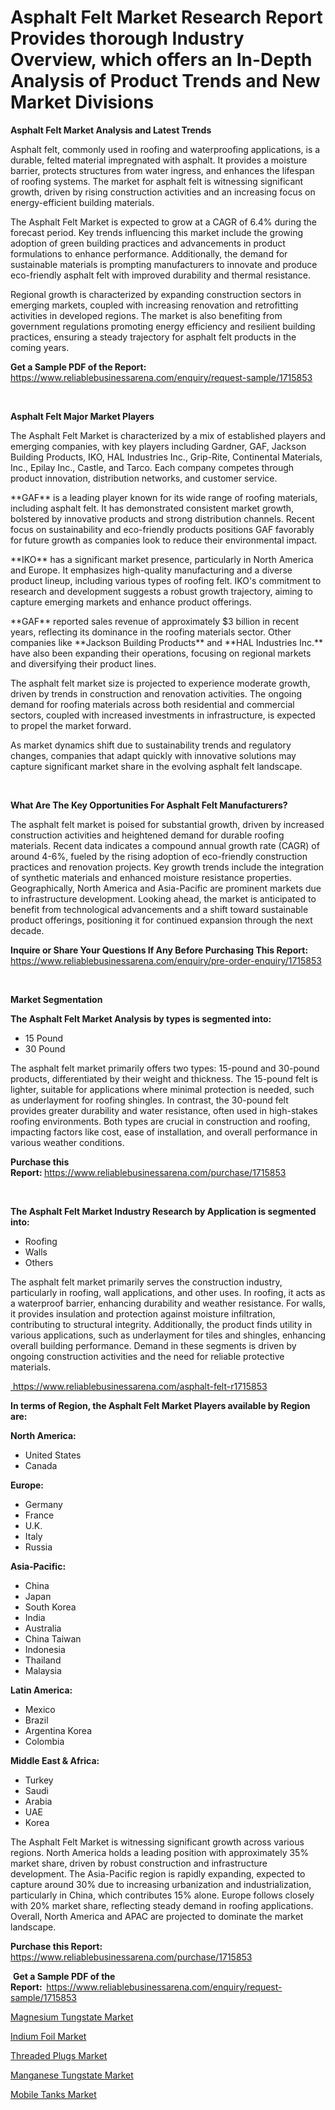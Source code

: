 <p><h1>Asphalt Felt Market Research Report Provides thorough Industry Overview, which offers an In-Depth Analysis of Product Trends and New Market Divisions</h1></p><p><strong>Asphalt Felt Market Analysis and Latest Trends</strong></p>
<p><p>Asphalt felt, commonly used in roofing and waterproofing applications, is a durable, felted material impregnated with asphalt. It provides a moisture barrier, protects structures from water ingress, and enhances the lifespan of roofing systems. The market for asphalt felt is witnessing significant growth, driven by rising construction activities and an increasing focus on energy-efficient building materials.</p><p>The Asphalt Felt Market is expected to grow at a CAGR of 6.4% during the forecast period. Key trends influencing this market include the growing adoption of green building practices and advancements in product formulations to enhance performance. Additionally, the demand for sustainable materials is prompting manufacturers to innovate and produce eco-friendly asphalt felt with improved durability and thermal resistance. </p><p>Regional growth is characterized by expanding construction sectors in emerging markets, coupled with increasing renovation and retrofitting activities in developed regions. The market is also benefiting from government regulations promoting energy efficiency and resilient building practices, ensuring a steady trajectory for asphalt felt products in the coming years.</p></p>
<p><strong>Get a Sample PDF of the Report:&nbsp;</strong> <a href="https://www.reliablebusinessarena.com/enquiry/request-sample/1715853?utm_campaign=1566&utm_medium=2&utm_source=Github&utm_content=ia&utm_term=23102024&utm_id=asphalt-felt">https://www.reliablebusinessarena.com/enquiry/request-sample/1715853</a></p>
<p>&nbsp;</p>
<p><strong>Asphalt Felt Major Market Players</strong></p>
<p><p>The Asphalt Felt Market is characterized by a mix of established players and emerging companies, with key players including Gardner, GAF, Jackson Building Products, IKO, HAL Industries Inc., Grip-Rite, Continental Materials, Inc., Epilay Inc., Castle, and Tarco. Each company competes through product innovation, distribution networks, and customer service.</p><p>**GAF** is a leading player known for its wide range of roofing materials, including asphalt felt. It has demonstrated consistent market growth, bolstered by innovative products and strong distribution channels. Recent focus on sustainability and eco-friendly products positions GAF favorably for future growth as companies look to reduce their environmental impact.</p><p>**IKO** has a significant market presence, particularly in North America and Europe. It emphasizes high-quality manufacturing and a diverse product lineup, including various types of roofing felt. IKO's commitment to research and development suggests a robust growth trajectory, aiming to capture emerging markets and enhance product offerings.</p><p>**GAF** reported sales revenue of approximately $3 billion in recent years, reflecting its dominance in the roofing materials sector. Other companies like **Jackson Building Products** and **HAL Industries Inc.** have also been expanding their operations, focusing on regional markets and diversifying their product lines. </p><p>The asphalt felt market size is projected to experience moderate growth, driven by trends in construction and renovation activities. The ongoing demand for roofing materials across both residential and commercial sectors, coupled with increased investments in infrastructure, is expected to propel the market forward.</p><p>As market dynamics shift due to sustainability trends and regulatory changes, companies that adapt quickly with innovative solutions may capture significant market share in the evolving asphalt felt landscape.</p></p>
<p>&nbsp;</p>
<p><strong>What Are The Key Opportunities For Asphalt Felt Manufacturers?</strong></p>
<p><p>The asphalt felt market is poised for substantial growth, driven by increased construction activities and heightened demand for durable roofing materials. Recent data indicates a compound annual growth rate (CAGR) of around 4-6%, fueled by the rising adoption of eco-friendly construction practices and renovation projects. Key growth trends include the integration of synthetic materials and enhanced moisture resistance properties. Geographically, North America and Asia-Pacific are prominent markets due to infrastructure development. Looking ahead, the market is anticipated to benefit from technological advancements and a shift toward sustainable product offerings, positioning it for continued expansion through the next decade.</p></p>
<p><strong>Inquire or Share Your Questions If Any Before Purchasing This Report:</strong> <a href="https://www.reliablebusinessarena.com/enquiry/pre-order-enquiry/1715853?utm_campaign=1566&utm_medium=2&utm_source=Github&utm_content=ia&utm_term=23102024&utm_id=asphalt-felt">https://www.reliablebusinessarena.com/enquiry/pre-order-enquiry/1715853</a></p>
<p>&nbsp;</p>
<p><strong>Market Segmentation</strong></p>
<p><strong>The Asphalt Felt Market Analysis by types is segmented into:</strong></p>
<p><ul><li>15 Pound</li><li>30 Pound</li></ul></p>
<p><p>The asphalt felt market primarily offers two types: 15-pound and 30-pound products, differentiated by their weight and thickness. The 15-pound felt is lighter, suitable for applications where minimal protection is needed, such as underlayment for roofing shingles. In contrast, the 30-pound felt provides greater durability and water resistance, often used in high-stakes roofing environments. Both types are crucial in construction and roofing, impacting factors like cost, ease of installation, and overall performance in various weather conditions.</p></p>
<p><strong>Purchase this Report:&nbsp;</strong><a href="https://www.reliablebusinessarena.com/purchase/1715853?utm_campaign=1566&utm_medium=2&utm_source=Github&utm_content=ia&utm_term=23102024&utm_id=asphalt-felt">https://www.reliablebusinessarena.com/purchase/1715853</a></p>
<p>&nbsp;</p>
<p><strong>The Asphalt Felt Market Industry Research by Application is segmented into:</strong></p>
<p><ul><li>Roofing</li><li>Walls</li><li>Others</li></ul></p>
<p><p>The asphalt felt market primarily serves the construction industry, particularly in roofing, wall applications, and other uses. In roofing, it acts as a waterproof barrier, enhancing durability and weather resistance. For walls, it provides insulation and protection against moisture infiltration, contributing to structural integrity. Additionally, the product finds utility in various applications, such as underlayment for tiles and shingles, enhancing overall building performance. Demand in these segments is driven by ongoing construction activities and the need for reliable protective materials.</p></p>
<p><a href="https://www.reliablebusinessarena.com/asphalt-felt-r1715853?utm_campaign=1566&utm_medium=2&utm_source=Github&utm_content=ia&utm_term=23102024&utm_id=asphalt-felt">&nbsp;https://www.reliablebusinessarena.com/asphalt-felt-r1715853</a></p>
<p><strong>In terms of Region, the Asphalt Felt Market Players available by Region are:</strong></p>
<p>
    <p> <strong> North America: </strong>
        <ul>
            <li>United States</li>
            <li>Canada</li>
        </ul>
        </p> 
    <p> <strong> Europe: </strong>
        <ul>
            <li>Germany</li>
            <li>France</li>
            <li>U.K.</li>
            <li>Italy</li>
            <li>Russia</li>
        </ul>
        </p> 
    <p> <strong> Asia-Pacific: </strong>
        <ul>
            <li>China</li>
            <li>Japan</li>
            <li>South Korea</li>
            <li>India</li>
            <li>Australia</li>
            <li>China Taiwan</li>
            <li>Indonesia</li>
            <li>Thailand</li>
            <li>Malaysia</li>
        </ul>
        </p> 
    <p> <strong> Latin America: </strong>
        <ul>
            <li>Mexico</li>
            <li>Brazil</li>
            <li>Argentina Korea</li>
            <li>Colombia</li>
        </ul>
        </p> 
    <p> <strong> Middle East & Africa: </strong>
        <ul>
            <li>Turkey</li>
            <li>Saudi</li>
            <li>Arabia</li>
            <li>UAE</li>
            <li>Korea</li>
        </ul>
    </p>
    </p>
<p><p>The Asphalt Felt Market is witnessing significant growth across various regions. North America holds a leading position with approximately 35% market share, driven by robust construction and infrastructure development. The Asia-Pacific region is rapidly expanding, expected to capture around 30% due to increasing urbanization and industrialization, particularly in China, which contributes 15% alone. Europe follows closely with 20% market share, reflecting steady demand in roofing applications. Overall, North America and APAC are projected to dominate the market landscape.</p></p>
<p><strong>Purchase this Report: </strong><a href="https://www.reliablebusinessarena.com/purchase/1715853?utm_campaign=1566&utm_medium=2&utm_source=Github&utm_content=ia&utm_term=23102024&utm_id=asphalt-felt">https://www.reliablebusinessarena.com/purchase/1715853</a></p>
<p>&nbsp;<strong>Get a Sample PDF of the Report:&nbsp;&nbsp;</strong><a href="https://www.reliablebusinessarena.com/enquiry/request-sample/1715853?utm_campaign=1566&utm_medium=2&utm_source=Github&utm_content=ia&utm_term=23102024&utm_id=asphalt-felt">https://www.reliablebusinessarena.com/enquiry/request-sample/1715853</a></p>
<p><strong></strong></p>
<p><p><a href="https://www.linkedin.com/pulse/global-magnesium-tungstate-market-landscape-future-trends-sqkae?utm_campaign=1566&utm_medium=2&utm_source=Github&utm_content=ia&utm_term=23102024&utm_id=asphalt-felt">Magnesium Tungstate Market</a></p><p><a href="https://www.linkedin.com/pulse/global-indium-foil-market-pulse-trends-growth-analysis-2024-6yrge?utm_campaign=1566&utm_medium=2&utm_source=Github&utm_content=ia&utm_term=23102024&utm_id=asphalt-felt">Indium Foil Market</a></p><p><a href="https://github.com/FosterFahey91/Market-Research-Report-List-1/blob/main/threaded-plugs-market.md?utm_campaign=1566&utm_medium=2&utm_source=Github&utm_content=ia&utm_term=23102024&utm_id=asphalt-felt">Threaded Plugs Market</a></p><p><a href="https://www.linkedin.com/pulse/manganese-tungstate-market-opportunities-emerging-global-woj7e?utm_campaign=1566&utm_medium=2&utm_source=Github&utm_content=ia&utm_term=23102024&utm_id=asphalt-felt">Manganese Tungstate Market</a></p><p><a href="https://issuu.com/reportprime-2/docs/mobile-tanks-market-size-2030.pptx_1a4c99c5d15b7a?utm_campaign=1566&utm_medium=2&utm_source=Github&utm_content=ia&utm_term=23102024&utm_id=asphalt-felt">Mobile Tanks Market</a></p></p>
